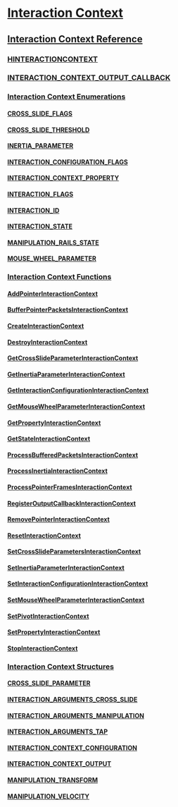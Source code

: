 # [Interaction Context](interaction-context-portal.md)
## [Interaction Context Reference](interaction-context-reference.md)
### [HINTERACTIONCONTEXT](hinteractioncontext.md)
### [INTERACTION_CONTEXT_OUTPUT_CALLBACK](/previous-versions/windows/desktop/api/interactioncontext/nc-interactioncontext-interaction_context_output_callback)
### [Interaction Context Enumerations](enumerations.md)
#### [CROSS_SLIDE_FLAGS](/previous-versions/windows/desktop/api/interactioncontext/ne-interactioncontext-cross_slide_flags)
#### [CROSS_SLIDE_THRESHOLD](/previous-versions/windows/desktop/api/interactioncontext/ne-interactioncontext-cross_slide_threshold)
#### [INERTIA_PARAMETER](/previous-versions/windows/desktop/api/interactioncontext/ne-interactioncontext-inertia_parameter)
#### [INTERACTION_CONFIGURATION_FLAGS](/previous-versions/windows/desktop/api/interactioncontext/ne-interactioncontext-interaction_configuration_flags)
#### [INTERACTION_CONTEXT_PROPERTY](/previous-versions/windows/desktop/api/interactioncontext/ne-interactioncontext-interaction_context_property)
#### [INTERACTION_FLAGS](/previous-versions/windows/desktop/api/interactioncontext/ne-interactioncontext-interaction_flags)
#### [INTERACTION_ID](/previous-versions/windows/desktop/api/interactioncontext/ne-interactioncontext-interaction_id)
#### [INTERACTION_STATE](/previous-versions/windows/desktop/api/interactioncontext/ne-interactioncontext-interaction_state)
#### [MANIPULATION_RAILS_STATE](/previous-versions/windows/desktop/api/interactioncontext/ne-interactioncontext-manipulation_rails_state)
#### [MOUSE_WHEEL_PARAMETER](/previous-versions/windows/desktop/api/interactioncontext/ne-interactioncontext-mouse_wheel_parameter)
### [Interaction Context Functions](functions.md)
#### [AddPointerInteractionContext](/previous-versions/windows/desktop/api/interactioncontext/nf-interactioncontext-addpointerinteractioncontext)
#### [BufferPointerPacketsInteractionContext](/previous-versions/windows/desktop/api/interactioncontext/nf-interactioncontext-bufferpointerpacketsinteractioncontext)
#### [CreateInteractionContext](/previous-versions/windows/desktop/api/interactioncontext/nf-interactioncontext-createinteractioncontext)
#### [DestroyInteractionContext](/previous-versions/windows/desktop/api/interactioncontext/nf-interactioncontext-destroyinteractioncontext)
#### [GetCrossSlideParameterInteractionContext](/previous-versions/windows/desktop/api/interactioncontext/nf-interactioncontext-getcrossslideparameterinteractioncontext)
#### [GetInertiaParameterInteractionContext](/previous-versions/windows/desktop/api/interactioncontext/nf-interactioncontext-getinertiaparameterinteractioncontext)
#### [GetInteractionConfigurationInteractionContext](/previous-versions/windows/desktop/api/interactioncontext/nf-interactioncontext-getinteractionconfigurationinteractioncontext)
#### [GetMouseWheelParameterInteractionContext](/previous-versions/windows/desktop/api/interactioncontext/nf-interactioncontext-getmousewheelparameterinteractioncontext)
#### [GetPropertyInteractionContext](/previous-versions/windows/desktop/api/interactioncontext/nf-interactioncontext-getpropertyinteractioncontext)
#### [GetStateInteractionContext](/previous-versions/windows/desktop/api/interactioncontext/nf-interactioncontext-getstateinteractioncontext)
#### [ProcessBufferedPacketsInteractionContext](/previous-versions/windows/desktop/api/interactioncontext/nf-interactioncontext-processbufferedpacketsinteractioncontext)
#### [ProcessInertiaInteractionContext](/previous-versions/windows/desktop/api/interactioncontext/nf-interactioncontext-processinertiainteractioncontext)
#### [ProcessPointerFramesInteractionContext](/previous-versions/windows/desktop/api/interactioncontext/nf-interactioncontext-processpointerframesinteractioncontext)
#### [RegisterOutputCallbackInteractionContext](/previous-versions/windows/desktop/api/interactioncontext/nf-interactioncontext-registeroutputcallbackinteractioncontext)
#### [RemovePointerInteractionContext](/previous-versions/windows/desktop/api/interactioncontext/nf-interactioncontext-removepointerinteractioncontext)
#### [ResetInteractionContext](/previous-versions/windows/desktop/api/interactioncontext/nf-interactioncontext-resetinteractioncontext)
#### [SetCrossSlideParametersInteractionContext](/previous-versions/windows/desktop/api/interactioncontext/nf-interactioncontext-setcrossslideparametersinteractioncontext)
#### [SetInertiaParameterInteractionContext](/previous-versions/windows/desktop/api/interactioncontext/nf-interactioncontext-setinertiaparameterinteractioncontext)
#### [SetInteractionConfigurationInteractionContext](/previous-versions/windows/desktop/api/interactioncontext/nf-interactioncontext-setinteractionconfigurationinteractioncontext)
#### [SetMouseWheelParameterInteractionContext](/previous-versions/windows/desktop/api/interactioncontext/nf-interactioncontext-setmousewheelparameterinteractioncontext)
#### [SetPivotInteractionContext](/previous-versions/windows/desktop/api/interactioncontext/nf-interactioncontext-setpivotinteractioncontext)
#### [SetPropertyInteractionContext](/previous-versions/windows/desktop/api/interactioncontext/nf-interactioncontext-setpropertyinteractioncontext)
#### [StopInteractionContext](/previous-versions/windows/desktop/api/interactioncontext/nf-interactioncontext-stopinteractioncontext)
### [Interaction Context Structures](structures.md)
#### [CROSS_SLIDE_PARAMETER](/previous-versions/windows/desktop/api/interactioncontext/ns-interactioncontext-cross_slide_parameter)
#### [INTERACTION_ARGUMENTS_CROSS_SLIDE](/previous-versions/windows/desktop/api/interactioncontext/ns-interactioncontext-interaction_arguments_cross_slide)
#### [INTERACTION_ARGUMENTS_MANIPULATION](/previous-versions/windows/desktop/api/interactioncontext/ns-interactioncontext-interaction_arguments_manipulation)
#### [INTERACTION_ARGUMENTS_TAP](/previous-versions/windows/desktop/api/interactioncontext/ns-interactioncontext-interaction_arguments_tap)
#### [INTERACTION_CONTEXT_CONFIGURATION](/previous-versions/windows/desktop/api/interactioncontext/ns-interactioncontext-interaction_context_configuration)
#### [INTERACTION_CONTEXT_OUTPUT](/previous-versions/windows/desktop/api/interactioncontext/ns-interactioncontext-interaction_context_output)
#### [MANIPULATION_TRANSFORM](/previous-versions/windows/desktop/api/interactioncontext/ns-interactioncontext-manipulation_transform)
#### [MANIPULATION_VELOCITY](/previous-versions/windows/desktop/api/interactioncontext/ns-interactioncontext-manipulation_velocity)

